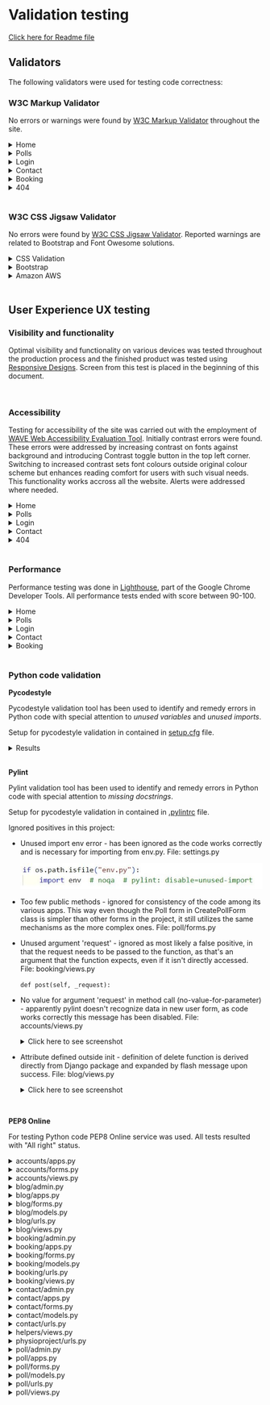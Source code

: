 # Validation testing

[Click here for Readme file](/README.md#user-story-testing)

## Validators

The following validators were used for testing code correctness:
### W3C Markup Validator 

No errors or warnings were found by [W3C Markup Validator](https://validator.w3.org/)  throughout the site.
<details>
    <summary>Home</summary>
    <img src="./images/testing/validation/validation-html-index.jpg">
</details>
<details>
    <summary>Polls</summary>
    <img src="./images/testing/validation/validation-html-polls.jpg">
</details>
<details>
    <summary>Login</summary>
    <img src="./images/testing/validation/validation-html-login.jpg">
</details>
<details>
    <summary>Contact</summary>
    <img src="./images/testing/validation/validation-html-contact.jpg">
</details>
<details>
    <summary>Booking</summary>
    <img src="./images/testing/validation/validation-html-booking.jpg">
</details>
<details>
    <summary>404</summary>
    <img src="./images/testing/validation/validation-html-404.jpg">
</details>

<br>

### W3C CSS Jigsaw Validator

No errors were found by [W3C CSS Jigsaw Validator](https://jigsaw.w3.org/css-validator). Reported warnings are related to Bootstrap and Font Owesome solutions.
<details>
    <summary>CSS Validation</summary>
    <img src="./images/testing/validation/validation-css.jpg">
</details>
<details>
    <summary>Bootstrap</summary>
    <img src="./images/testing/validation/validation-css-bootstrap.jpg">
</details>
<details>
    <summary>Amazon AWS</summary>
    <img src="./images/testing/validation/validation-css-amazonaws.jpg">
</details>

<br>

## User Experience UX testing

### Visibility and functionality
Optimal visibility and functionality on various devices was tested throughout the production process and the finished product was tested using [Responsive Designs](http://ami.responsivedesign.is). Screen from this test is placed in the beginning of this document.

<br>

### Accessibility
Testing for accessibility of the site was carried out with the employment of [WAVE Web Accessibility Evaluation Tool](https://wave.webaim.org/). Initially contrast errors were found. These errors were addressed by increasing contrast on fonts against background and introducing Contrast toggle button in the top left corner. Switching to increased contrast sets font colours outside original colour scheme but enhances reading comfort for users with such visual needs. This functionality works accross all the website. Alerts were addressed where needed.
<details>
    <summary>Home</summary>
    <img src="./images/testing/validation/validation-accessibility-index.jpg">
</details>
<details>
    <summary>Polls</summary>
    <img src="./images/testing/validation/validation-accessibility-polls.jpg">
</details>
<details>
    <summary>Login</summary>
    <img src="./images/testing/validation/validation-accessibility-login.jpg">
</details>
<details>
    <summary>Contact</summary>
    <img src="./images/testing/validation/validation-accessibility-contact.jpg">
</details>
<details>
    <summary>404</summary>
    <img src="./images/testing/validation/validation-accessibility-404.jpg">
</details>

<br>

### Performance
Performance testing was done in [Lighthouse](https://developers.google.com/web/tools/lighthouse), part of the Google Chrome Developer Tools.
 All performance tests ended with score between 90-100.
<details>
    <summary>Home</summary>
    <img src="./images/testing/validation/validation-performance-index.jpg">
</details>
<details>
    <summary>Polls</summary>
    <img src="./images/testing/validation/validation-performance-polls.jpg">
</details>
<details>
    <summary>Login</summary>
    <img src="./images/testing/validation/validation-performance-login.jpg">
</details>
<details>
    <summary>Contact</summary>
    <img src="./images/testing/validation/validation-performance-contact.jpg">
</details>
<details>
    <summary>Booking</summary>
    <img src="./images/testing/validation/validation-performance-booking.jpg">
</details>

<br>

### Python code validation

**Pycodestyle**

Pycodestyle validation tool has been used to identify and remedy errors in Python code with special attention to *unused variables* and *unused imports*.

Setup for pycodestyle validation in contained in [setup.cfg](../setup.cfg) file.

<details>
    <summary>Results</summary>
    <img src="./images/testing/validation/validation-pycodestyle-result.jpg">
</details>

<br>

**Pylint**

Pylint validation tool has been used to identify and remedy errors in Python code with special attention to *missing docstrings*.

Setup for pycodestyle validation in contained in [.pylintrc](../.pylintrc) file.

Ignored positives in this project:

- Unused import env error - has been ignored as the code works correctly and is necessary for importing from env.py. File: settings.py

    ![Unused import env](./images/testing/validation/validation-pylint-env.jpg)

- Too few public methods - ignored for consistency of the code among its various apps. This way even though the Poll form in CreatePollForm class is simpler than other forms in the project, it still utilizes the same mechanisms as the more complex ones. File: poll/forms.py

- Unused argument 'request' - ignored as most likely a false positive, in that the request needs to be passed to the function, as that's an argument that the function expects, even if it isn't directly accessed. File: booking/views.py 

    ```def post(self, _request):```

- No value for argument 'request' in method call (no-value-for-parameter) - apparently pylint doesn't recognize data in new user form, as code works correctly this message has been disabled. File: accounts/views.py

    <details>
    <summary>Click here to see screenshot</summary>

    ![Unused import env](./images/testing/validation/validation-pylint-request.jpg)
    </details>

- Attribute defined outside init - definition of delete function is derived directly from Django package and expanded by flash message upon success. File: blog/views.py

    <details>
    <summary>Click here to see screenshot</summary>

    ![Unused import env](./images/testing/validation/validation-pylint-delete.jpg)
    </details>

<br>

**PEP8 Online**

For testing Python code PEP8 Online service was used. All tests resulted with "All right" status.

<details>
<summary>accounts/apps.py</summary>

![screenshot](./images/testing/pep8/accounts_apps.jpg)
</details>

<details>
<summary>accounts/forms.py</summary>

![screenshot](./images/testing/pep8/accounts_forms.jpg)
</details>

<details>
<summary>accounts/views.py</summary>

![screenshot](./images/testing/pep8/accounts_views.jpg)
</details>

<details>
<summary>blog/admin.py</summary>

![screenshot](./images/testing/pep8/blog_admin.jpg)
</details>

<details>
<summary>blog/apps.py</summary>

![screenshot](./images/testing/pep8/blog_apps.jpg)
</details>

<details>
<summary>blog/forms.py</summary>

![screenshot](./images/testing/pep8/blog_forms.jpg)
</details>

<details>
<summary>blog/models.py</summary>

![screenshot](./images/testing/pep8/blog_models.jpg)
</details>

<details>
<summary>blog/urls.py</summary>

![screenshot](./images/testing/pep8/blog_urls.jpg)
</details>

<details>
<summary>blog/views.py</summary>

![screenshot](./images/testing/pep8/blog_views.jpg)
</details>

<details>
<summary>booking/admin.py</summary>

![screenshot](./images/testing/pep8/booking_admin.jpg)
</details>

<details>
<summary>booking/apps.py</summary>

![screenshot](./images/testing/pep8/booking_apps.jpg)
</details>

<details>
<summary>booking/forms.py</summary>

![screenshot](./images/testing/pep8/booking_forms.jpg)
</details>

<details>
<summary>booking/models.py</summary>

![screenshot](./images/testing/pep8/booking_models.jpg)
</details>

<details>
<summary>booking/urls.py</summary>

![screenshot](./images/testing/pep8/booking_urls.jpg)
</details>

<details>
<summary>booking/views.py</summary>

![screenshot](./images/testing/pep8/booking_views.jpg)
</details>

<details>
<summary>contact/admin.py</summary>

![screenshot](./images/testing/pep8/contact_admin.jpg)
</details>

<details>
<summary>contact/apps.py</summary>

![screenshot](./images/testing/pep8/contact_apps.jpg)
</details>

<details>
<summary>contact/forms.py</summary>

![screenshot](./images/testing/pep8/contact_forms.jpg)
</details>

<details>
<summary>contact/models.py</summary>

![screenshot](./images/testing/pep8/contact_models.jpg)
</details>

<details>
<summary>contact/urls.py</summary>

![screenshot](./images/testing/pep8/contact_urls.jpg)
</details>

<details>
<summary>helpers/views.py</summary>

![screenshot](./images/testing/pep8/helpers_views.jpg)
</details>

<details>
<summary>physioproject/urls.py</summary>

![screenshot](./images/testing/pep8/physioproject_urls.jpg)
</details>

<details>
<summary>poll/admin.py</summary>

![screenshot](./images/testing/pep8/poll_admin.jpg)
</details>

<details>
<summary>poll/apps.py</summary>

![screenshot](./images/testing/pep8/poll_apps.jpg)
</details>

<details>
<summary>poll/forms.py</summary>

![screenshot](./images/testing/pep8/poll_forms.jpg)
</details>

<details>
<summary>poll/models.py</summary>

![screenshot](./images/testing/pep8/poll_models.jpg)
</details>

<details>
<summary>poll/urls.py</summary>

![screenshot](./images/testing/pep8/poll_urls.jpg)
</details>

<details>
<summary>poll/views.py</summary>

![screenshot](./images/testing/pep8/poll_views.jpg)
</details>